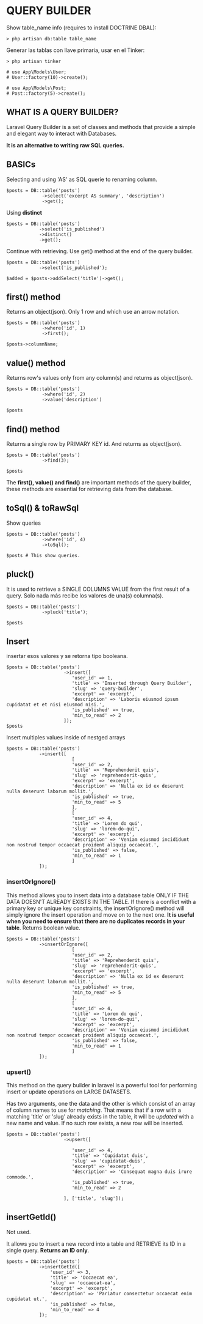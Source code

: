 # QUERY BUILDER 

Show table_name info (requires to install DOCTRINE DBAL):

```
> php artisan db:table table_name
```

Generar las tablas con llave primaria, usar en el Tinker:
```
> php artisan tinker

# use App\Models\User;
# User::factory(10)->create();

# use App\Models\Post;
# Post::factory(5)->create();
```

## WHAT IS A QUERY BUILDER?

Laravel Query Builder is a set of classes and methods that provide a simple and elegant way to interact with Databases. 

**It is an alternative to writing raw SQL queries.**

## BASICs

Selecting and using 'AS' as SQL querie to renaming column. 
```
$posts = DB::table('posts')
             ->select('excerpt AS summary', 'description')
             ->get();
```

Using **distinct**
```
$posts = DB::table('posts')
            ->select('is_published')
            ->distinct()
            ->get();
```

Continue with retrieving. Use get() method at the end of the query builder.
```
$posts = DB::table('posts')
            ->select('is_published');
        
$added = $posts->addSelect('title')->get();
```




## first() method

Returns an object(json). Only 1 row and which use an arrow notation. 

```
$posts = DB::table('posts')
             ->where('id', 1)
             ->first();

$posts->columnName;
```

## value() method

Returns row's values only from any column(s) and returns as object(json).

```
$posts = DB::table('posts')
             ->where('id', 2)
             ->value('description')

$posts
```

## find() method

Returns a single row by PRIMARY KEY id. And returns as object(json).

```
$posts = DB::table('posts')
             ->find(3);

$posts
```

The **first(), value() and find()** are important methods of the query builder, these methods are essential for retrieving data from the database.

## toSql() & toRawSql

Show queries
```
$posts = DB::table('posts')
             ->where('id', 4)
             ->toSql();

$posts # This show queries.
```

## pluck() 

It is used to retrieve a SINGLE COLUMNS VALUE from the first result of a query.
Solo nada más recibe los valores de una(s) columna(s). 

```
$posts = DB::table('posts')
             ->pluck('title');

$posts
```

## Insert

insertar esos valores y se retorna tipo booleana.
```
$posts = DB::table('posts')
                     ->insert([
                        'user_id' => 1,
                        'title' => 'Inserted through Query Builder',
                        'slug' => 'query-builder',
                        'excerpt' => 'excerpt',
                        'description' => 'Laboris eiusmod ipsum cupidatat et et nisi eiusmod nisi.',
                        'is_published' => true,
                        'min_to_read' => 2
                     ]);
$posts
```

Insert multiples values inside of nestged arrays
```
$posts = DB::table('posts')
            ->insert([
                        [
                        'user_id' => 2,
                        'title' => 'Reprehenderit quis',
                        'slug' => 'reprehenderit-quis',
                        'excerpt' => 'excerpt',
                        'description' => 'Nulla ex id ex deserunt nulla deserunt laborum mollit.',
                        'is_published' => true,
                        'min_to_read' => 5
                        ],
                        [
                        'user_id' => 4,
                        'title' => 'Lorem do qui',
                        'slug' => 'lorem-do-qui',
                        'excerpt' => 'excerpt',
                        'description' => 'Veniam eiusmod incididunt non nostrud tempor occaecat proident aliquip occaecat.',
                        'is_published' => false,
                        'min_to_read' => 1
                        ]
            ]);
```

### insertOrIgnore()

This method allows you to insert data into a database table ONLY IF THE DATA DOESN'T ALREADY EXISTS IN THE TABLE. If there is a conflict with a primary key or unique key constraints, the insertOrIgnore() method will simply ignore the insert operation and move on to the next one.
**It is useful when you need to ensure that there are no duplicates records in your table**.
Returns boolean value.
```
$posts = DB::table('posts')
            ->insertOrIgnore([
                        [
                        'user_id' => 2,
                        'title' => 'Reprehenderit quis',
                        'slug' => 'reprehenderit-quis',
                        'excerpt' => 'excerpt',
                        'description' => 'Nulla ex id ex deserunt nulla deserunt laborum mollit.',
                        'is_published' => true,
                        'min_to_read' => 5
                        ],
                        [
                        'user_id' => 4,
                        'title' => 'Lorem do qui',
                        'slug' => 'lorem-do-qui',
                        'excerpt' => 'excerpt',
                        'description' => 'Veniam eiusmod incididunt non nostrud tempor occaecat proident aliquip occaecat.',
                        'is_published' => false,
                        'min_to_read' => 1
                        ]
            ]);
```

### upsert()

This method on the query builder in laravel is a powerful tool for performing insert or update operations on LARGE DATASETS.

Has two arguments, one the data and the other is which consist of an array of column names to use for *matching*. That means that if a row with a matching 'title' or 'slug' already exists in the table, it will be *updated* with a new name and value. If no such row exists, a new row will be inserted. 

```
$posts = DB::table('posts')
                     ->upsert([
                       
                        'user_id' => 4,
                        'title' => 'Cupidatat duis',
                        'slug' => 'cupidatat-duis',
                        'excerpt' => 'excerpt',
                        'description' => 'Consequat magna duis irure commodo.',
                        'is_published' => true,
                        'min_to_read' => 2
                       
                     ], ['title', 'slug']);
```

## insertGetId()

Not used. 

It allows you to insert a new record into a table and RETRIEVE its ID in a single query.
**Returns an ID only**.
```
$posts = DB::table('posts')
            ->insertGetId([
                'user_id' => 3,
                'title' => 'Occaecat ea',
                'slug' => 'occaecat-ea',
                'excerpt' => 'excerpt',
                'description' => 'Pariatur consectetur occaecat enim cupidatat ut.',
                'is_published' => false,
                'min_to_read' => 4
            ]);
```